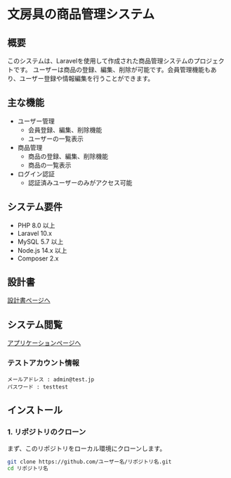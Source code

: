 # 文房具の商品管理システム

## 概要
このシステムは、Laravelを使用して作成された商品管理システムのプロジェクトです。
ユーザーは商品の登録、編集、削除が可能です。会員管理機能もあり、ユーザー登録や情報編集を行うことができます。

## 主な機能

- ユーザー管理
  - 会員登録、編集、削除機能
  - ユーザーの一覧表示
- 商品管理
  - 商品の登録、編集、削除機能
  - 商品の一覧表示
- ログイン認証
  - 認証済みユーザーのみがアクセス可能

## システム要件

- PHP 8.0 以上
- Laravel 10.x
- MySQL 5.7 以上
- Node.js 14.x 以上
- Composer 2.x

## 設計書
[設計書ページへ](https://drive.google.com/drive/folders/1GHh_d60xWeXNAFQLkg_pbFJrmbpI3Mj1)

## システム閲覧
[アプリケーションページへ](https://techis-item-management-laravel-57d856dd4408.herokuapp.com/login)
### テストアカウント情報
```
メールアドレス : admin@test.jp
パスワード : testtest
```



## インストール

### 1. リポジトリのクローン

まず、このリポジトリをローカル環境にクローンします。

```bash
git clone https://github.com/ユーザー名/リポジトリ名.git
cd リポジトリ名